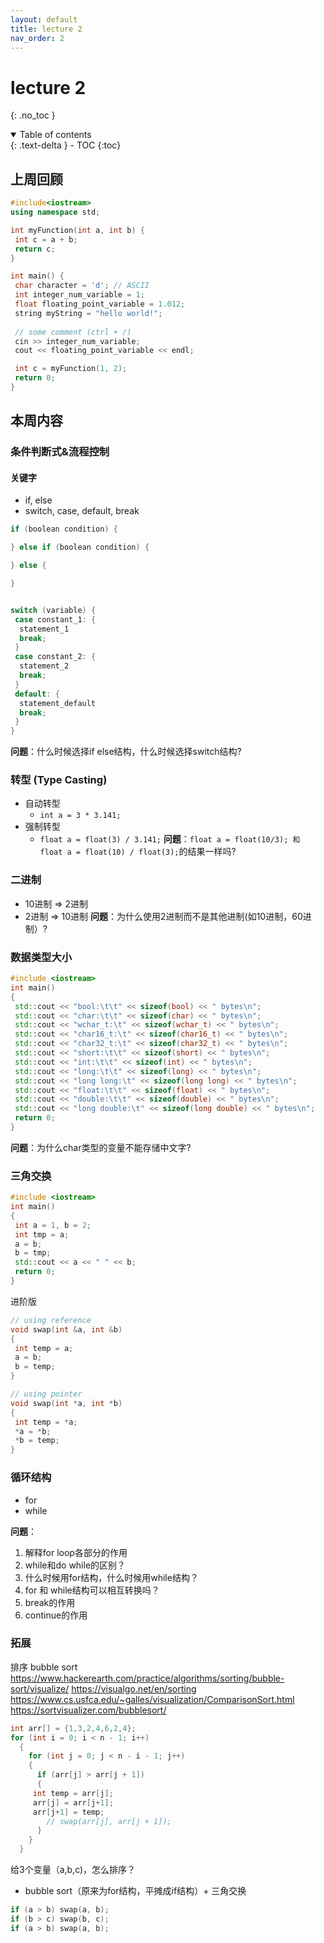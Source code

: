 ```yaml
---
layout: default
title: lecture 2
nav_order: 2
---
```


# lecture 2
{: .no_toc }

<details open markdown="block">
  <summary>
    Table of contents
  </summary>
  {: .text-delta }
- TOC
{:toc}
</details>

## 上周回顾

``` cpp
#include<iostream>
using namespace std;

int myFunction(int a, int b) {
 int c = a + b;
 return c;
}

int main() {
 char character = 'd'; // ASCII 
 int integer_num_variable = 1;
 float floating_point_variable = 1.012;
 string myString = "hello world!";
 
 // some comment (ctrl + /)
 cin >> integer_num_variable;
 cout << floating_point_variable << endl;

 int c = myFunction(1, 2);
 return 0;
}
```

## 本周内容

### 条件判断式&流程控制

#### 关键字

- if, else
- switch, case, default, break

``` cpp
if (boolean condition) {

} else if (boolean condition) {

} else {

}


switch (variable) {
 case constant_1: {
  statement_1
  break;
 }
 case constant_2: {
  statement_2
  break;
 }
 default: {
  statement_default
  break;
 }
}
```

**问题**：什么时候选择if else结构，什么时候选择switch结构?

### 转型 (Type Casting)

- 自动转型
  - `int a = 3 * 3.141;`
- 强制转型
  - `float a = float(3) / 3.141;`
**问题**：`float a = float(10/3); 和 float a = float(10) / float(3);`的结果一样吗?

### 二进制

- 10进制 => 2进制
- 2进制 => 10进制
**问题**：为什么使用2进制而不是其他进制(如10进制，60进制）?

### 数据类型大小

``` cpp
#include <iostream>
int main()
{
 std::cout << "bool:\t\t" << sizeof(bool) << " bytes\n";
 std::cout << "char:\t\t" << sizeof(char) << " bytes\n";
 std::cout << "wchar_t:\t" << sizeof(wchar_t) << " bytes\n";
 std::cout << "char16_t:\t" << sizeof(char16_t) << " bytes\n";
 std::cout << "char32_t:\t" << sizeof(char32_t) << " bytes\n";
 std::cout << "short:\t\t" << sizeof(short) << " bytes\n";
 std::cout << "int:\t\t" << sizeof(int) << " bytes\n";
 std::cout << "long:\t\t" << sizeof(long) << " bytes\n";
 std::cout << "long long:\t" << sizeof(long long) << " bytes\n";
 std::cout << "float:\t\t" << sizeof(float) << " bytes\n";
 std::cout << "double:\t\t" << sizeof(double) << " bytes\n";
 std::cout << "long double:\t" << sizeof(long double) << " bytes\n";
 return 0;
}
```

**问题**：为什么char类型的变量不能存储中文字?

### 三角交换

``` cpp
#include <iostream>
int main()
{
 int a = 1, b = 2;
 int tmp = a;
 a = b;
 b = tmp;
 std::cout << a << " " << b;
 return 0;
}
```

进阶版

``` cpp
// using reference
void swap(int &a, int &b)
{
 int temp = a;
 a = b;
 b = temp;
}

// using pointer
void swap(int *a, int *b)
{
 int temp = *a;
 *a = *b;
 *b = temp;
}
```

### 循环结构

- for
- while

**问题**：

1. 解释for loop各部分的作用
2. while和do while的区别？
3. 什么时候用for结构，什么时候用while结构？
4. for 和 while结构可以相互转换吗？
5. break的作用
6. continue的作用

### 拓展

排序
bubble sort
<https://www.hackerearth.com/practice/algorithms/sorting/bubble-sort/visualize/>
<https://visualgo.net/en/sorting>
<https://www.cs.usfca.edu/~galles/visualization/ComparisonSort.html>
<https://sortvisualizer.com/bubblesort/>

``` cpp
int arr[] = {1,3,2,4,6,2,4};
for (int i = 0; i < n - 1; i++)
  {
    for (int j = 0; j < n - i - 1; j++)
    {
      if (arr[j] > arr[j + 1])
      {
     int temp = arr[j];
     arr[j] = arr[j+1];
     arr[j+1] = temp;
        // swap(arr[j], arr[j + 1]);
      }
    }
  }
```

给3个变量（a,b,c)，怎么排序？

- bubble sort（原来为for结构，平摊成if结构）+ 三角交换

```cpp
if (a > b) swap(a, b);
if (b > c) swap(b, c);
if (a > b) swap(a, b);
```
